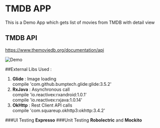 # TMDB APP
This is a Demo App which gets list of movies from TMDB with detail view

## TMDB API
https://www.themoviedb.org/documentation/api

![Demo](http://s20.postimg.org/wfxbv3kwd/drawermenu.gif)

##External Libs Used :
1. **Glide** : Image loading
<br />compile 'com.github.bumptech.glide:glide:3.5.2'
2. **RxJava** : Asynchronous call
<br />compile 'io.reactivex:rxandroid:1.0.1'
<br />compile 'io.reactivex:rxjava:1.0.14'
3. **OkHttp** : Rest Client API calls
<br />compile 'com.squareup.okhttp3:okhttp:3.4.2'

###UI Testing
  **Expresso** 
###Unit Testing
  **Robolectric** and **Mockito**
